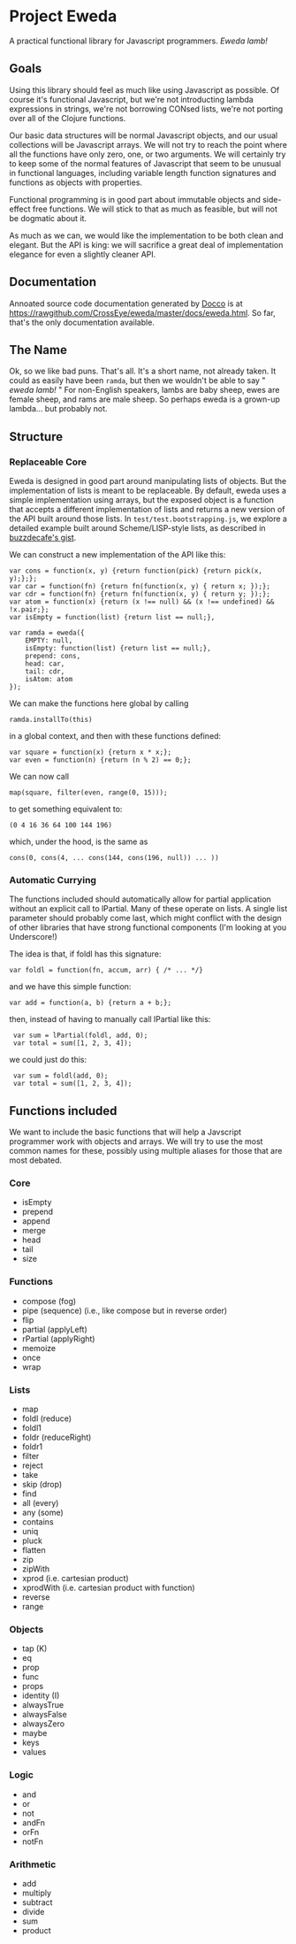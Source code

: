 Project Eweda
=============

A practical functional library for Javascript programmers.  _Eweda lamb!_



Goals
-----

Using this library should feel as much like using Javascript as possible.  Of course it's functional Javascript, but
we're not introducting lambda expressions in strings, we're not borrowing CONsed lists, we're not porting over all of
the Clojure functions.

Our basic data structures will be normal Javascript objects, and our usual collections will be Javascript arrays.  We
will not try to reach the point where all the functions have only zero, one, or two arguments.  We will certainly try
to keep some of the normal features of Javascript that seem to be unusual in functional languages, including variable
length function signatures and functions as objects with properties.

Functional programming is in good part about immutable objects and side-effect free functions.  We will stick to that
as much as feasible, but will not be dogmatic about it.

As much as we can, we would like the implementation to be both clean and elegant.  But the API is king: we will
sacrifice a great deal of implementation elegance for even a slightly cleaner API.


Documentation
-------------

Annoated source code documentation generated by [Docco](http://jashkenas.github.io/docco/) is at
https://rawgithub.com/CrossEye/eweda/master/docs/eweda.html.  So far, that's the only documentation available.


The Name
--------

Ok, so we like bad puns.  That's all.  It's a short name, not already taken.  It could as easily have been `ramda`, but
then we wouldn't be able to say " _eweda lamb!_ "  For non-English speakers, lambs are baby sheep, ewes are female sheep,
and rams are male sheep.  So perhaps eweda is a grown-up lambda... but probably not.



Structure
---------

### Replaceable Core ###

Eweda is designed in good part around manipulating lists of objects.  But the implementation of lists is meant to be
replaceable.  By default, eweda uses a simple implementation using arrays, but the exposed object is a function that
accepts a different implementation of lists and returns a new version of the API built around those lists.  In
`test/test.bootstrapping.js`, we explore a detailed example built around Scheme/LISP-style lists, as described in
[buzzdecafe's gist](https://gist.github.com/buzzdecafe/5272249).

We can construct a new implementation of the API like this:

    var cons = function(x, y) {return function(pick) {return pick(x, y);};};
    var car = function(fn) {return fn(function(x, y) { return x; });};
    var cdr = function(fn) {return fn(function(x, y) { return y; });};
    var atom = function(x) {return (x !== null) && (x !== undefined) && !x.pair;};
    var isEmpty = function(list) {return list == null;},

    var ramda = eweda({
        EMPTY: null,
        isEmpty: function(list) {return list == null;},
        prepend: cons,
        head: car,
        tail: cdr,
        isAtom: atom
    });

We can make the functions here global by calling

    ramda.installTo(this)

in a global context, and then with these functions defined:

    var square = function(x) {return x * x;};
    var even = function(n) {return (n % 2) == 0;};

We can now call

    map(square, filter(even, range(0, 15)));

to get something equivalent to:

    (0 4 16 36 64 100 144 196)

which, under the hood, is the same as

    cons(0, cons(4, ... cons(144, cons(196, null)) ... ))



### Automatic Currying ###

The functions included should automatically allow for partial application without an explicit call to lPartial.  Many of
these operate on lists.  A single list parameter should probably come last, which might conflict with the design of
other libraries that have strong functional components (I'm looking at you Underscore!)

The idea is that, if foldl has this signature:

    var foldl = function(fn, accum, arr) { /* ... */}

and we have this simple function:

    var add = function(a, b) {return a + b;};

then, instead of having to manually call lPartial like this:

     var sum = lPartial(foldl, add, 0);
     var total = sum([1, 2, 3, 4]);

we could just do this:

     var sum = foldl(add, 0);
     var total = sum([1, 2, 3, 4]);



Functions included
-------------------

We want to include the basic functions that will help a Javscript programmer work with objects and arrays.  We will try
to use the most common names for these, possibly using multiple aliases for those that are most debated.

### Core ###

  * isEmpty
  * prepend
  * append
  * merge
  * head
  * tail
  * size

### Functions ###

  * compose (fog)
  * pipe (sequence) (i.e., like compose but in reverse order)
  * flip
  * partial (applyLeft)
  * rPartial (applyRight)
  * memoize
  * once
  * wrap

### Lists ###

  * map
  * foldl (reduce)
  * foldl1
  * foldr (reduceRight)
  * foldr1
  * filter
  * reject
  * take
  * skip (drop)
  * find
  * all (every)
  * any (some)
  * contains
  * uniq
  * pluck
  * flatten
  * zip
  * zipWith
  * xprod (i.e. cartesian product)
  * xprodWith (i.e. cartesian product with function)
  * reverse
  * range

### Objects ###

  * tap (K)
  * eq
  * prop
  * func
  * props
  * identity (I)
  * alwaysTrue
  * alwaysFalse
  * alwaysZero
  * maybe
  * keys
  * values

### Logic ###

  * and
  * or
  * not
  * andFn
  * orFn
  * notFn

### Arithmetic ###

  * add
  * multiply
  * subtract
  * divide
  * sum
  * product
